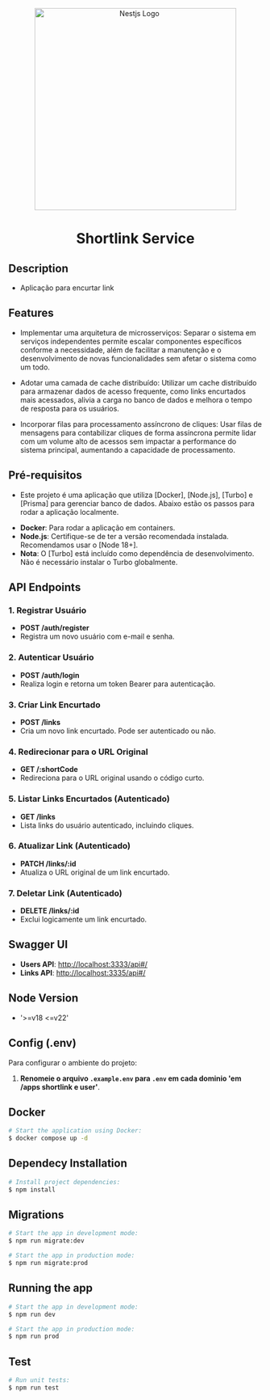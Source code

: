 <p align="center">
  <a href="https://fastify.dev/" target="blank"><img src="https://media.licdn.com/dms/image/v2/D5612AQEUFADeYMSkBg/article-cover_image-shrink_720_1280/article-cover_image-shrink_720_1280/0/1689705931627?e=1735776000&v=beta&t=y2cJsJ-8EOmUhtHvQSOAJ685A7le0DJLKXvmUVBfbZk" width="400" alt="Nestjs Logo" /></a>
</p>

<h1 align="center"> Shortlink Service </h1>

## Description
* Aplicação para encurtar link 

## Features
* Implementar uma arquitetura de microsserviços: Separar o sistema em serviços independentes permite escalar componentes específicos conforme a necessidade, além de facilitar a manutenção e o desenvolvimento de novas funcionalidades sem afetar o sistema como um todo.

* Adotar uma camada de cache distribuído: Utilizar um cache distribuído para armazenar dados de acesso frequente, como links encurtados mais acessados, alivia a carga no banco de dados e melhora o tempo de resposta para os usuários.

* Incorporar filas para processamento assíncrono de cliques: Usar filas de mensagens para contabilizar cliques de forma assíncrona permite lidar com um volume alto de acessos sem impactar a performance do sistema principal, aumentando a capacidade de processamento.

## Pré-requisitos
* Este projeto é uma aplicação que utiliza [Docker], [Node.js], [Turbo] e [Prisma] para gerenciar banco de dados. Abaixo estão os passos para rodar a aplicação localmente.

- **Docker**: Para rodar a aplicação em containers.
- **Node.js**: Certifique-se de ter a versão recomendada instalada. Recomendamos usar o [Node 18+].
- **Nota**: O [Turbo] está incluído como dependência de desenvolvimento. Não é necessário instalar o Turbo globalmente.

## API Endpoints

### **1. Registrar Usuário**
   - **POST /auth/register**
   - Registra um novo usuário com e-mail e senha.

### **2. Autenticar Usuário**
   - **POST /auth/login**
   - Realiza login e retorna um token Bearer para autenticação.

### **3. Criar Link Encurtado**
   - **POST /links**
   - Cria um novo link encurtado. Pode ser autenticado ou não.

### **4. Redirecionar para o URL Original**
   - **GET /:shortCode**
   - Redireciona para o URL original usando o código curto.

### **5. Listar Links Encurtados (Autenticado)**
   - **GET /links**
   - Lista links do usuário autenticado, incluindo cliques.

### **6. Atualizar Link (Autenticado)**
   - **PATCH /links/:id**
   - Atualiza o URL original de um link encurtado.

### **7. Deletar Link (Autenticado)**
   - **DELETE /links/:id**
   - Exclui logicamente um link encurtado.

## Swagger UI

- **Users API**: [http://localhost:3333/api#/](http://localhost:3333/api#/)
- **Links API**: [http://localhost:3335/api#/](http://localhost:3335/api#/)

## Node Version
* '>=v18 <=v22'

## Config (.env)
Para configurar o ambiente do projeto:

1. **Renomeie o arquivo `.example.env` para `.env` em cada dominio 'em /apps shortlink e user'**.
   
## Docker
```bash
# Start the application using Docker:
$ docker compose up -d
```

## Dependecy Installation
```bash
# Install project dependencies:
$ npm install
```

## Migrations
```bash
# Start the app in development mode:
$ npm run migrate:dev

# Start the app in production mode:
$ npm run migrate:prod
```
## Running the app
```bash
# Start the app in development mode:
$ npm run dev

# Start the app in production mode:
$ npm run prod
```
## Test
```bash
# Run unit tests:
$ npm run test
```

